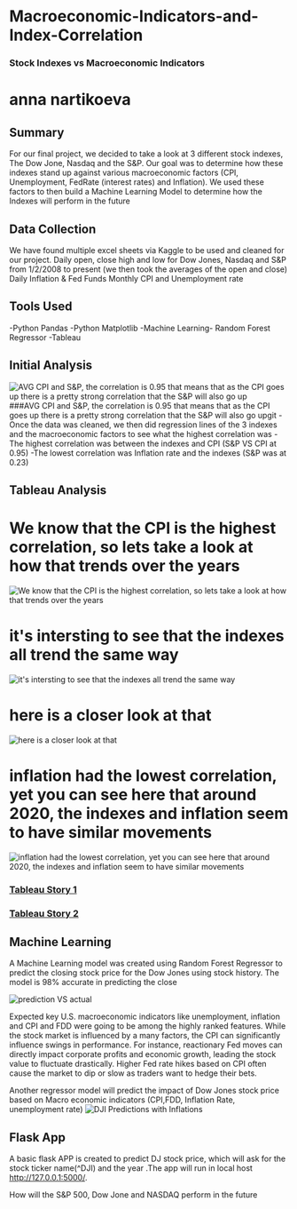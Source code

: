 # Macroeconomic-Indicators-and-Index-Correlation

### Stock Indexes vs Macroeconomic Indicators 
# anna nartikoeva 

## Summary
For our final project, we decided to take a look at 3 different stock indexes, The Dow Jone, Nasdaq and the S&P. Our goal was to determine how these indexes stand up against various macroeconomic factors (CPI, Unemployment, FedRate (interest rates) and Inflation). We used these factors to then build a Machine Learning Model to determine how the Indexes will perform in the future



## Data Collection

We have found multiple excel sheets via Kaggle to be used and cleaned for our project. 
Daily open, close high and low for Dow Jones, Nasdaq and S&P from 1/2/2008 to present  (we then took the averages of the open and close) 
Daily Inflation  & Fed Funds 
Monthly CPI and Unemployment rate 


## Tools Used

-Python Pandas
-Python Matplotlib
-Machine Learning- Random Forest Regressor
-Tableau 

## Initial Analysis


![AVG CPI and S&P, the correlation is 0.95 that means that as the CPI goes up there is a pretty strong correlation that the S&P will also go up](figures/AverageS&PvsCPIpng.png)
###AVG CPI and S&P, the correlation is 0.95 that means that as the CPI goes up there is a pretty strong correlation that the S&P will also go upgit 
-Once the data was cleaned, we then did regression lines of the 3 indexes and the macroeconomic factors to see what the highest correlation was 
-The highest correlation was between the indexes and CPI (S&P  VS CPI at 0.95) 
-The lowest correlation was Inflation rate and the indexes (S&P was at 0.23) 



## Tableau Analysis 

# We know that the CPI is the highest correlation, so lets take a look at how that trends over the years
![We know that the CPI is the highest correlation, so lets take a look at how that trends over the years](figures/image-1.png)

# it's intersting to see that the indexes all trend the same way
![it's intersting to see that the indexes all trend the same way](figures/image-2.png)

# here is a closer look at that 

![here is a closer look at that ](figures/image-4.png)

# inflation had the lowest correlation, yet you can see here that around 2020, the indexes and inflation seem to have similar movements

![inflation had the lowest correlation, yet you can see here that around 2020, the indexes and inflation seem to have similar movements](figures/image-5.png)
### [Tableau Story 1](https://public.tableau.com/app/profile/maura.ellsworth/viz/finalllproject/Story1?publish=yesory1?publish=yes)
### [Tableau Story 2](https://public.tableau.com/app/profile/maura.ellsworth/viz/macroandindexes/Story1?publish=yes)


## Machine Learning

A Machine Learning model was created using Random Forest Regressor to predict the closing stock price for the Dow Jones using stock history. 
The model is 98% accurate in predicting the close  


![prediction VS actual](figures/image-6.png)

Expected key U.S. macroeconomic indicators like unemployment, inflation and CPI and FDD were going to be among the highly ranked features.
While the stock market is influenced by a many factors, the CPI can significantly influence swings in performance. For instance, reactionary Fed moves can directly impact corporate profits and economic growth, leading the stock value to fluctuate drastically. Higher Fed rate hikes based on CPI often cause the market to dip or slow as traders want to hedge their bets.

Another regressor model will predict the impact of Dow Jones stock price based on Macro economic indicators (CPI,FDD, Inflation Rate, unemployment rate)
![DJI Predictions with Inflations](figures/image-7.png)

## Flask App
A basic flask APP is created to predict DJ stock price, which will ask for the stock ticker name(^DJI) and the year .The  app will run in local host http://127.0.0.1:5000/.

How will the S&P 500, Dow Jone and NASDAQ perform in the future


